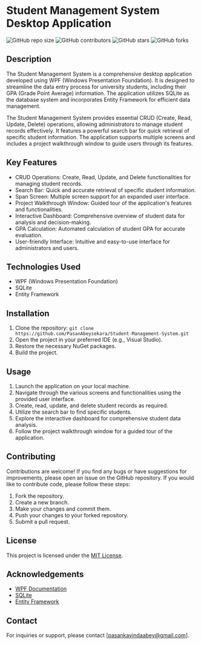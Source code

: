 # Student Management System Desktop Application

![GitHub repo size](https://img.shields.io/github/repo-size/PasanAbeysekara/Student-Management-System)
![GitHub contributors](https://img.shields.io/github/contributors/PasanAbeysekara/Student-Management-System)
![GitHub stars](https://img.shields.io/github/stars/PasanAbeysekara/Student-Management-System?style=social)
![GitHub forks](https://img.shields.io/github/forks/PasanAbeysekara/Student-Management-System?style=social)

## Description

The Student Management System is a comprehensive desktop application developed using WPF (Windows Presentation Foundation). It is designed to streamline the data entry process for university students, including their GPA (Grade Point Average) information. The application utilizes SQLite as the database system and incorporates Entity Framework for efficient data management.

The Student Management System provides essential CRUD (Create, Read, Update, Delete) operations, allowing administrators to manage student records effectively. It features a powerful search bar for quick retrieval of specific student information. The application supports multiple screens and includes a project walkthrough window to guide users through its features.

## Key Features

- CRUD Operations: Create, Read, Update, and Delete functionalities for managing student records.
- Search Bar: Quick and accurate retrieval of specific student information.
- Span Screen: Multiple screen support for an expanded user interface.
- Project Walkthrough Window: Guided tour of the application's features and functionalities.
- Interactive Dashboard: Comprehensive overview of student data for analysis and decision-making.
- GPA Calculation: Automated calculation of student GPA for accurate evaluation.
- User-friendly Interface: Intuitive and easy-to-use interface for administrators and users.

## Technologies Used

- WPF (Windows Presentation Foundation)
- SQLite
- Entity Framework

## Installation

1. Clone the repository: `git clone https://github.com/PasanAbeysekara/Student-Management-System.git`
2. Open the project in your preferred IDE (e.g., Visual Studio).
3. Restore the necessary NuGet packages.
4. Build the project.

## Usage

1. Launch the application on your local machine.
2. Navigate through the various screens and functionalities using the provided user interface.
3. Create, read, update, and delete student records as required.
4. Utilize the search bar to find specific students.
5. Explore the interactive dashboard for comprehensive student data analysis.
6. Follow the project walkthrough window for a guided tour of the application.

## Contributing

Contributions are welcome! If you find any bugs or have suggestions for improvements, please open an issue on the GitHub repository. If you would like to contribute code, please follow these steps:

1. Fork the repository.
2. Create a new branch.
3. Make your changes and commit them.
4. Push your changes to your forked repository.
5. Submit a pull request.

## License

This project is licensed under the [MIT License](LICENSE).

## Acknowledgements

- [WPF Documentation](https://docs.microsoft.com/en-us/dotnet/desktop/wpf/)
- [SQLite](https://www.sqlite.org/)
- [Entity Framework](https://docs.microsoft.com/en-us/ef/)

## Contact

For inquiries or support, please contact [pasankavindaabey@gmail.com].

